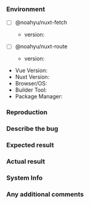 ### Environment

- [ ] @noahyu/nuxt-fetch

  - version:

- [ ] @noahyu/nuxt-route

  - version:

- Vue Version:
- Nuxt Version:
- Browser/OS:
- Builder Tool:
- Package Manager:

### Reproduction

### Describe the bug

### Expected result

### Actual result

### System Info

### Any additional comments
